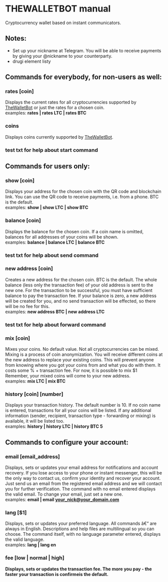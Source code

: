 # THEWALLETBOT manual      
Cryptocurrency wallet based on instant communicators.      
## Notes:      
* Set up your nickname at Telegram. You will be able to receive payments by giving your @nickname  to your counterparty.      
* drugi element listy      
## Commands for everybody, for non-users as well:      
### <strong>rates [coin]</strong>      
Displays the current rates for all cryptocurrencies supported by <a href="http://thewalletbot.com/">TheWalletBot</a> or just the rates for a chosen coin.      
examples: <strong>rates | rates LTC | rates BTC</strong>      
      
### <strong>coins</strong>      
Displays coins currently supported by <a href="http://thewalletbot.com/">TheWalletBot</a>.      
      
### test txt for help about start command      
      
## Commands for users only:      
### <strong>show [coin]</strong>      
Displays your address for the chosen coin with the QR code and blockchain link. You can use the QR code to receive payments, i.e. from a phone. BTC is the default.      
examples: <strong>show | show LTC | show BTC</strong>      
### <strong>balance [coin]</strong>      
Displays the balance for the chosen coin. If a coin name is omitted, balances for all addresses of your coins will be shown.      
examples: <strong>balance | balance LTC | balance BTC</strong>      
### test txt for help about send command      
      
### <strong>new address [coin]</strong>      
Creates a new address for the chosen coin. BTC is the default. The whole balance (less only the transaction fee) of your old address is sent to the new one. For the transaction to be successful, you must have sufficient balance to pay the transaction fee. If your balance is zero, a new address will be created for you, and no send transaction will be effected, so there will be no fee for this.      
examples: <strong>new address BTC | new address LTC</strong>      
      
### test txt for help about forward command      
      
### <strong>mix [coin]</strong>      
Mixes your coins. No default value. Not all cryptocurrencies can be mixed. Mixing is a process of coin anonymization. You will receive different coins at the new address to replace your existing coins. This will prevent anyone from knowing where you got your coins from and what you do with them. It costs some % + transaction fee. For now, it is possible to mix $1      
Remember, your mixed coins will come to your new address.      
examples: <strong>mix LTC | mix BTC</strong>      
      
### <strong>history [coin] [number]</strong>      
Displays your transaction history. The default number is 10. If no coin name is entered, transactions for all your coins will be listed. If any additional information (sender, recipient, transaction type - forwarding or mixing) is available, it will be listed too.      
examples: <strong>history | history LTC | history BTC 5</strong>      
      
## Commands to configure your account:      
      
### <strong>email [email_address]</strong>      
Displays, sets or updates your email address for notifications and account recovery. If you lose access to your phone or instant messenger, this will be the only way to contact us, confirm your identity and recover your account. Just send us an email from the registered email address and we will contact you for further verification. The command with no email entered displays the valid email. To change your email, just set a new one.      
examples: <strong>email | email your_nick@your_domain.com</strong>      
      
### <strong>lang [$1]</strong>      
Displays, sets or updates your preferred language. All commands â€“ are always in English. Descriptions and help files are multilingual so you can choose. The command itself, with no language parameter entered, displays the valid language.      
examples: <strong>lang | lang en<strong>       
      
### fee [low | normal | high]   
Displays, sets or updates the transaction fee. The more you pay - the faster your transaction is confirmeis the default.     
      
